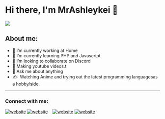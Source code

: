 # Hi there, I'm MrAshleykei 👋

<img src="https://assets.hongkiat.com/uploads/hello-world-different-programming-languages/fsharp.jpg"/>

## About me:
- 🔭 I’m currently working at Home
- 🌱 I’m currently learning PHP and Javascript
- 👯 I’m looking to collaborate on Discord
- 💎 Making youtube videos.t
- 💬 Ask me about anything
- ✍️ ️ Watching Anime and trying out the latest programming languages ​​as a hobby/side.

---
### Connect with me:

[![website](./img/youtube-light.svg)](https://www.youtube.com/channel/UCFxt5IksB1NAODUQkf_RU9Q#gh-light-mode-only)
[![website](./img/youtube-dark.svg)](https://www.youtube.com/channel/UCFxt5IksB1NAODUQkf_RU9Q#gh-dark-mode-only)
&nbsp;&nbsp;
[![website](./img/instagram-light.svg)](https://www.instagram.com/kibieptr_#gh-light-mode-only)
[![website](./img/instagram-dark.svg)](https://www.instagram.com/kibieptr_n#gh-dark-mode-only)
